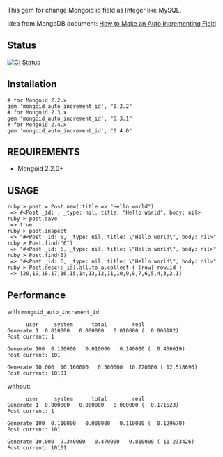 This gem for change Mongoid id field as Integer like MySQL.

Idea from MongoDB document: [How to Make an Auto Incrementing Field](http://www.mongodb.org/display/DOCS/How+to+Make+an+Auto+Incrementing+Field)

## Status

[![CI Status](https://secure.travis-ci.org/huacnlee/mongoid_auto_increment_id.png)](http://travis-ci.org/huacnlee/mongoid_auto_increment_id)

## Installation

    # for Mongoid 2.2.x
    gem 'mongoid_auto_increment_id', "0.2.2" 
    # for Mongoid 2.3.x
    gem 'mongoid_auto_increment_id', "0.3.1" 
    # for Mongoid 2.4.x
    gem 'mongoid_auto_increment_id', "0.4.0" 


## REQUIREMENTS

* Mongoid 2.2.0+

## USAGE

    ruby > post = Post.new(:title => "Hello world")
     => #<Post _id: , _type: nil, title: "Hello world", body: nil> 
    ruby > post.save
     => true
    ruby > post.inspect
     => "#<Post _id: 6, _type: nil, title: \"Hello world\", body: nil>" 
    ruby > Post.find("6")
     => "#<Post _id: 6, _type: nil, title: \"Hello world\", body: nil>" 
    ruby > Post.find(6)
     => "#<Post _id: 6, _type: nil, title: \"Hello world\", body: nil>" 
    ruby > Post.desc(:_id).all.to_a.collect { |row| row.id }
     => [20,19,18,17,16,15,14,13,12,11,10,9,8,7,6,5,4,3,2,1]


## Performance

with `mongoid_auto_increment_id`:

          user     system      total        real
    Generate 1  0.010000   0.000000   0.010000 (  0.006182)
    Post current: 1

    Generate 100  0.130000   0.010000   0.140000 (  0.406619)
    Post current: 101

    Generate 10,000  10.160000   0.560000  10.720000 ( 12.518690)
    Post current: 10101
    
without:

          user     system      total        real
    Generate 1  0.000000   0.000000   0.000000 (  0.171523)
    Post current: 1

    Generate 100  0.110000   0.000000   0.110000 (  0.129670)
    Post current: 101

    Generate 10,000  9.340000   0.470000   9.810000 ( 11.233426)
    Post current: 10101
